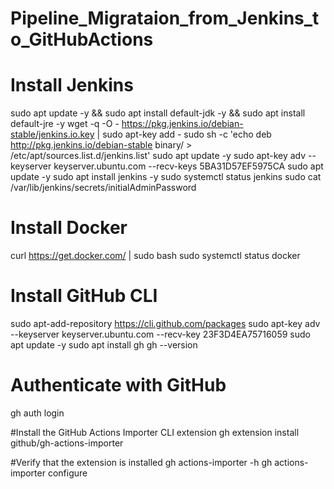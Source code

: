 # Pipeline_Migrataion_from_Jenkins_to_GitHubActions
# Install Jenkins
sudo apt update -y && sudo apt install default-jdk -y && sudo apt install default-jre -y
wget -q -O - https://pkg.jenkins.io/debian-stable/jenkins.io.key | sudo apt-key add -
sudo sh -c 'echo deb http://pkg.jenkins.io/debian-stable binary/ > /etc/apt/sources.list.d/jenkins.list'
sudo apt update -y
sudo apt-key adv --keyserver keyserver.ubuntu.com --recv-keys 5BA31D57EF5975CA
sudo apt update -y
sudo apt install jenkins -y
sudo systemctl status jenkins
sudo cat /var/lib/jenkins/secrets/initialAdminPassword

# Install Docker
curl https://get.docker.com/ | sudo bash
sudo systemctl status docker

# Install GitHub CLI
sudo apt-add-repository https://cli.github.com/packages
sudo apt-key adv --keyserver keyserver.ubuntu.com --recv-key 23F3D4EA75716059
sudo apt update -y
sudo apt install gh
gh --version

# Authenticate with GitHub
gh auth login

#Install the GitHub Actions Importer CLI extension
gh extension install github/gh-actions-importer

#Verify that the extension is installed
gh actions-importer -h
gh actions-importer configure

